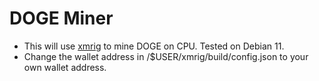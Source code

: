 # DOGE Miner

- This will use [xmrig](https://github.com/xmrig/xmrig) to mine DOGE on CPU. Tested on Debian 11.
- Change the wallet address in /$USER/xmrig/build/config.json to your own wallet address.
